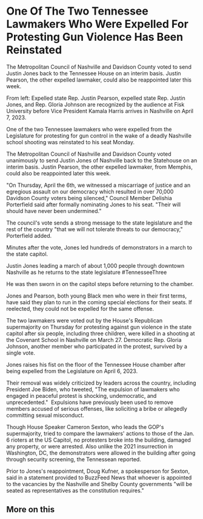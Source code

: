 # One Of The Two Tennessee Lawmakers Who Were Expelled For Protesting Gun Violence Has Been Reinstated

The Metropolitan Council of Nashville and Davidson County voted to send Justin Jones back to the Tennessee House on an interim basis. Justin Pearson, the other expelled lawmaker, could also be reappointed later this week.

From left: Expelled state Rep. Justin Pearson, expelled state Rep. Justin Jones, and Rep. Gloria Johnson are recognized by the audience at Fisk University before Vice President Kamala Harris arrives in Nashville on April 7, 2023.

One of the two Tennessee lawmakers who were expelled from the Legislature for protesting for gun control in the wake of a deadly Nashville school shooting was reinstated to his seat Monday.

The Metropolitan Council of Nashville and Davidson County voted unanimously to send Justin Jones of Nashville back to the Statehouse on an interim basis. Justin Pearson, the other expelled lawmaker, from Memphis, could also be reappointed later this week.

"On Thursday, April the 6th, we witnessed a miscarriage of justice and an egregious assault on our democracy which resulted in over 70,000 Davidson County voters being silenced," Council Member Delishia Porterfield said after formally nominating Jones to his seat. "Their will should have never been undermined."

The council's vote sends a strong message to the state legislature and the rest of the country "that we will not tolerate threats to our democracy," Porterfield added.

Minutes after the vote, Jones led hundreds of demonstrators in a march to the state capitol.

Justin Jones leading a march of about 1,000 people through downtown Nashville as he returns to the state legislature #TennesseeThree

He was then sworn in on the capitol steps before returning to the chamber.

Jones and Pearson, both young Black men who were in their first terms, have said they plan to run in the coming special elections for their seats. If reelected, they could not be expelled for the same offense.

The two lawmakers were voted out by the House's Republican supermajority on Thursday for protesting against gun violence in the state capitol after six people, including three children, were killed in a shooting at the Covenant School in Nashville on March 27. Democratic Rep. Gloria Johnson, another member who participated in the protest, survived by a single vote.

Jones raises his fist on the floor of the Tennessee House chamber after being expelled from the Legislature on April 6, 2023.

Their removal was widely criticized by leaders across the country, including President Joe Biden, who tweeted, "The expulsion of lawmakers who engaged in peaceful protest is shocking, undemocratic, and unprecedented."  Expulsions have previously been used to remove members accused of serious offenses, like soliciting a bribe or allegedly committing sexual misconduct.

Though House Speaker Cameron Sexton, who leads the GOP's supermajority, tried to compare the lawmakers' actions to those of the Jan. 6 rioters at the US Capitol, no protesters broke into the building, damaged any property, or were arrested. Also unlike the 2021 insurrection in Washington, DC, the demonstrators were allowed in the building after going through security screening, the Tennessean reported.

Prior to Jones's reappointment, Doug Kufner, a spokesperson for Sexton, said in a statement provided to BuzzFeed News that whoever is appointed to the vacancies by the Nashville and Shelby County governments "will be seated as representatives as the constitution requires."

## More on this

